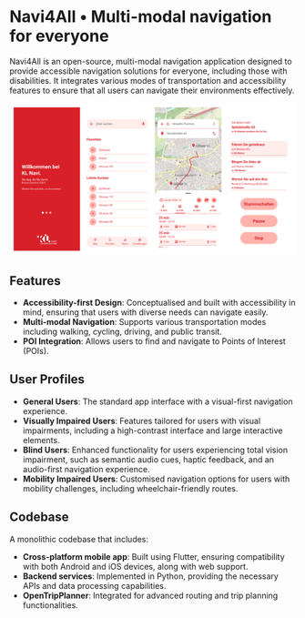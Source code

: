 # Navi4All • Multi-modal navigation for everyone

Navi4All is an open-source, multi-modal navigation application designed to provide accessible navigation solutions for everyone, including those with disabilities. It integrates various modes of transportation and accessibility features to ensure that all users can navigate their environments effectively.

![Navi4All Screenshots](./navi4all_screenshots.png)

## Features
- **Accessibility-first Design**: Conceptualised and built with accessibility in mind, ensuring that users with diverse needs can navigate easily.
- **Multi-modal Navigation**: Supports various transportation modes including walking, cycling, driving, and public transit.
- **POI Integration**: Allows users to find and navigate to Points of Interest (POIs).

## User Profiles
- **General Users**: The standard app interface with a visual-first navigation experience.
- **Visually Impaired Users**: Features tailored for users with visual impairments, including a high-contrast interface and large interactive elements.
- **Blind Users**: Enhanced functionality for users experiencing total vision impairment, such as semantic audio cues, haptic feedback, and an audio-first navigation experience.
- **Mobility Impaired Users**: Customised navigation options for users with mobility challenges, including wheelchair-friendly routes.

## Codebase

A monolithic codebase that includes:
- **Cross-platform mobile app**: Built using Flutter, ensuring compatibility with both Android and iOS devices, along with web support.
- **Backend services**: Implemented in Python, providing the necessary APIs and data processing capabilities.
- **OpenTripPlanner**: Integrated for advanced routing and trip planning functionalities.
